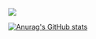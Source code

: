 <img src="https://img.shields.io/badge/42Seoul-000000?style=flat-square&logo=42&logoColor=white"/>

[![Anurag's GitHub stats](https://github-readme-stats.vercel.app/api?username=Resister-boy)](https://github.com/anuraghazra/github-readme-stats)
